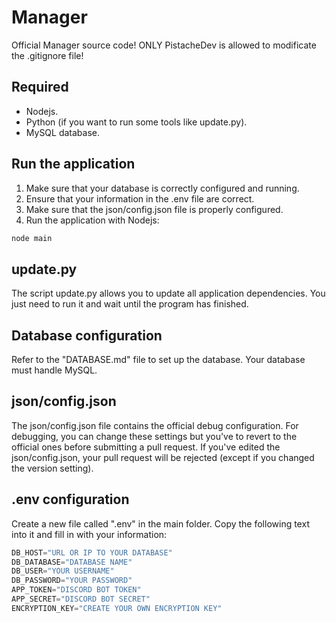 # Manager
Official Manager source code!
ONLY PistacheDev is allowed to modificate the .gitignore file!

## Required
- Nodejs.
- Python (if you want to run some tools like update.py).
- MySQL database.

## Run the application
1) Make sure that your database is correctly configured and running.
2) Ensure that your information in the .env file are correct.
3) Make sure that the json/config.json file is properly configured.
4) Run the application with Nodejs:
```sh
node main
```

## update.py
The script update.py allows you to update all application dependencies.
You just need to run it and wait until the program has finished.

## Database configuration
Refer to the "DATABASE.md" file to set up the database.
Your database must handle MySQL.

## json/config.json
The json/config.json file contains the official debug configuration.
For debugging, you can change these settings but you've to revert to the official ones before submitting a pull request.
If you've edited the json/config.json, your pull request will be rejected (except if you changed the version setting).

## .env configuration
Create a new file called ".env" in the main folder.
Copy the following text into it and fill in with your information:
``` js
DB_HOST="URL OR IP TO YOUR DATABASE"
DB_DATABASE="DATABASE NAME"
DB_USER="YOUR USERNAME"
DB_PASSWORD="YOUR PASSWORD"
APP_TOKEN="DISCORD BOT TOKEN"
APP_SECRET="DISCORD BOT SECRET"
ENCRYPTION_KEY="CREATE YOUR OWN ENCRYPTION KEY"
```